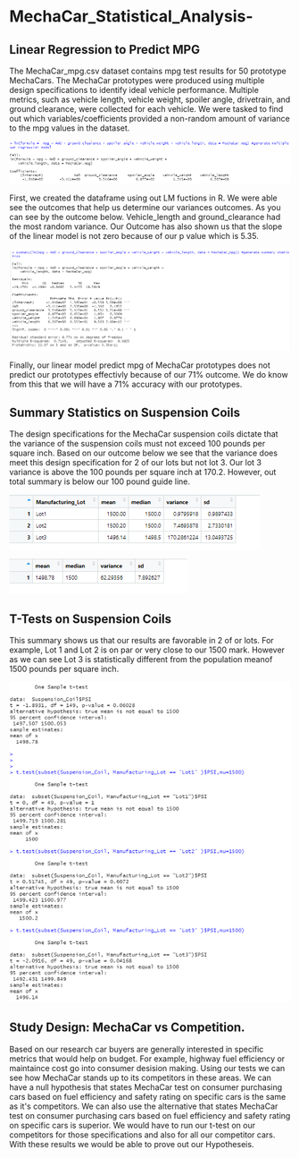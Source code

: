 # MechaCar_Statistical_Analysis-

## Linear Regression to Predict MPG
The MechaCar_mpg.csv dataset contains mpg test results for 50 prototype MechaCars. The MechaCar prototypes were produced using multiple design specifications to identify ideal vehicle performance. Multiple metrics, such as vehicle length, vehicle weight, spoiler angle, drivetrain, and ground clearance, were collected for each vehicle. We were tasked 
to find out which variables/coefficients provided a non-random amount of variance to the mpg values in the dataset.

![](Images/Multiple_Regression.png)



First, we created the dataframe using out LM fuctions in R. We were able see the outcomes that help us determine our variances outcomes. 
As you can see by the outcome below. Vehicle_length and ground_clearance had the most random variance. Our Outcome has also shown us that the slope
of the linear model is not zero because of our p value which is 5.35.








![](Images/Sum.png)







Finally, our linear model predict mpg of MechaCar prototypes does not predict our prototypes effectivly because of our 71% outcome. We do know from this 
that we will have a 71% accuracy with our prototypes.




## Summary Statistics on Suspension Coils


The design specifications for the MechaCar suspension coils dictate that the variance of the suspension coils must not exceed 100 pounds per square inch. Based on our outcome below we see that the variance does meet this design specification for 2 of our lots but not lot 3. Our lot 3 variance is above the 100 pounds per square inch at 170.2. However, out total summary is below our 100 pound guide line. 


![](Images/lot_summary.png)

![](Images/total_summary.png)



## T-Tests on Suspension Coils

This summary shows us that our results are favorable in 2 of or lots. For example, Lot 1 and Lot 2 is on par or very close to our 1500 mark. However as we can see
Lot 3 is statistically different from the population meanof 1500 pounds per square inch.


![](Images/t_test.png)





 ## Study Design: MechaCar vs Competition.
 
 Based on our research car buyers are generally interested in specific metrics that would help on budget. For example, highway fuel efficiency or maintaince cost go into 
 consumer desision making. Using our tests we can see how MechaCar stands up to its competitors in these areas. We can have a null hypothesis that states MechaCar test on consumer purchasing cars based on fuel efficiency and safety rating on specific cars is the same as it's competitors. We can also use the alternative that states MechaCar test on consumer purchasing cars based on fuel efficiency and safety rating on specific cars is superior. We would have to run our t-test on our competitors for those specifications
 and also for all our competitor cars. With these results we would be able to prove out our Hypotheseis. 
 
 








